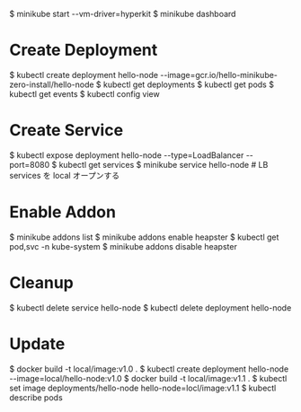 $ minikube start --vm-driver=hyperkit
$ minikube dashboard

# Create Deployment
$ kubectl create deployment hello-node --image=gcr.io/hello-minikube-zero-install/hello-node
$ kubectl get deployments
$ kubectl get pods
$ kubectl get events
$ kubectl config view

# Create Service
$ kubectl expose deployment hello-node --type=LoadBalancer --port=8080
$ kubectl get services
$ minikube service hello-node # LB services を local オープンする

# Enable Addon
$ minikube addons list
$ minikube addons enable heapster
$ kubectl get pod,svc -n kube-system
$ minikube addons disable heapster

# Cleanup
$ kubectl delete service hello-node
$ kubectl delete deployment hello-node

# Update
$ docker build -t local/image:v1.0 .
$ kubectl create deployment hello-node --image=local/hello-node:v1.0
$ docker build -t local/image:v1.1 .
$ kubectl set image deployments/hello-node hello-node=locl/image:v1.1
$ kubectl describe pods
